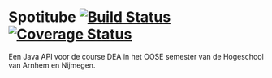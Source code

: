 # Spotitube [![Build Status](https://travis-ci.org/HANICA-DEA/spotitube.svg?branch=master)](https://travis-ci.org/HANICA-DEA/spotitube) [![Coverage Status](https://coveralls.io/repos/github/niels-bosman/HAN-dea-Spotitube/badge.svg?branch=master)](https://coveralls.io/github/niels-bosman/HAN-dea-Spotitube/?branch=master)
Een Java API voor de course DEA in het OOSE semester van de Hogeschool van Arnhem en Nijmegen.